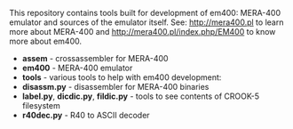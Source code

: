 This repository contains tools built for development of em400: MERA-400 emulator
and sources of the emulator itself. See: http://mera400.pl to learn more about MERA-400
and http://mera400.pl/index.php/EM400 to know more about em400.

* **assem** - crossassembler for MERA-400
* **em400** - MERA-400 emulator
* **tools** - various tools to help with em400 development:
 * **disassm.py** - disassembler for MERA-400 binaries
 * **label.py**, **dicdic.py**, **fildic.py** - tools to see contents of CROOK-5 filesystem
 * **r40dec.py** - R40 to ASCII decoder

